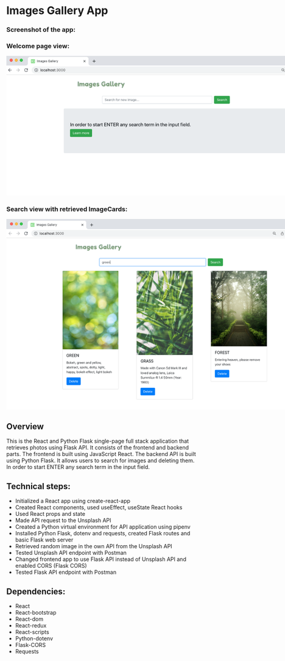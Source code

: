 # Images Gallery App

### Screenshot of the app:

### Welcome page view:

  <img src="/img/gallery1.png" alt="Alt text" style="display: inline-block; margin: 0 auto; max-width: 800px">

### Search view with retrieved ImageCards:

  <img src="/img/gallery.png" alt="Alt text" style="display: inline-block; margin: 0 auto; max-width: 800px">
  
## Overview

This is the React and Python Flask single-page full stack application that retrieves photos using Flask API. It consists of the frontend and backend parts. The frontend is built using JavaScript React. The backend API is built using Python Flask. It allows users to search for images and deleting them.
In order to start ENTER any search term in the input field.

## Technical steps:

- Initialized a React app using create-react-app
- Created React components, used useEffect, useState React hooks
- Used React props and state
- Made API request to the Unsplash API
- Created a Python virtual environment for API application using pipenv
- Installed Python Flask, dotenv and requests, created Flask routes and basic Flask web server
- Retrieved random image in the own API from the Unsplash API
- Tested Unsplash API endpoint with Postman
- Changed frontend app to use Flask API instead of Unsplash API and enabled CORS (Flask CORS)
- Tested Flask API endpoint with Postman

## Dependencies:

- React
- React-bootstrap
- React-dom
- React-redux
- React-scripts
- Python-dotenv
- Flask-CORS
- Requests

